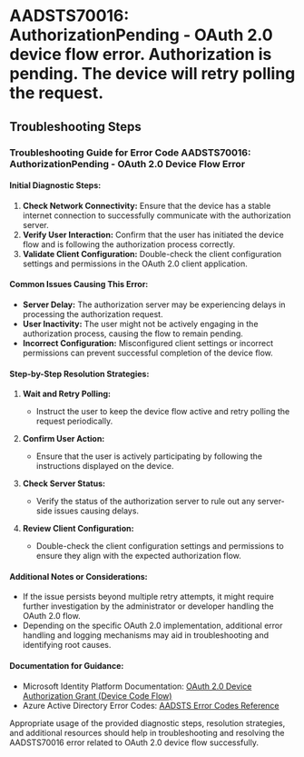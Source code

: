 # AADSTS70016: AuthorizationPending - OAuth 2.0 device flow error. Authorization is pending. The device will retry polling the request.


## Troubleshooting Steps
### Troubleshooting Guide for Error Code AADSTS70016: AuthorizationPending - OAuth 2.0 Device Flow Error

#### Initial Diagnostic Steps:
1. **Check Network Connectivity:** Ensure that the device has a stable internet connection to successfully communicate with the authorization server.
2. **Verify User Interaction:** Confirm that the user has initiated the device flow and is following the authorization process correctly.
3. **Validate Client Configuration:** Double-check the client configuration settings and permissions in the OAuth 2.0 client application.

#### Common Issues Causing This Error:
- **Server Delay:** The authorization server may be experiencing delays in processing the authorization request.
- **User Inactivity:** The user might not be actively engaging in the authorization process, causing the flow to remain pending.
- **Incorrect Configuration:** Misconfigured client settings or incorrect permissions can prevent successful completion of the device flow.

#### Step-by-Step Resolution Strategies:
1. **Wait and Retry Polling:**
   - Instruct the user to keep the device flow active and retry polling the request periodically.
   
2. **Confirm User Action:**
   - Ensure that the user is actively participating by following the instructions displayed on the device.
   
3. **Check Server Status:**
   - Verify the status of the authorization server to rule out any server-side issues causing delays.
   
4. **Review Client Configuration:**
   - Double-check the client configuration settings and permissions to ensure they align with the expected authorization flow.

#### Additional Notes or Considerations:
- If the issue persists beyond multiple retry attempts, it might require further investigation by the administrator or developer handling the OAuth 2.0 flow.
- Depending on the specific OAuth 2.0 implementation, additional error handling and logging mechanisms may aid in troubleshooting and identifying root causes.

#### Documentation for Guidance:
- Microsoft Identity Platform Documentation: [OAuth 2.0 Device Authorization Grant (Device Code Flow)](https://docs.microsoft.com/en-us/azure/active-directory/develop/v2-oauth2-device-code)
- Azure Active Directory Error Codes: [AADSTS Error Codes Reference](https://docs.microsoft.com/en-us/azure/active-directory/develop/reference-aadsts-error-codes)

Appropriate usage of the provided diagnostic steps, resolution strategies, and additional resources should help in troubleshooting and resolving the AADSTS70016 error related to OAuth 2.0 device flow successfully.